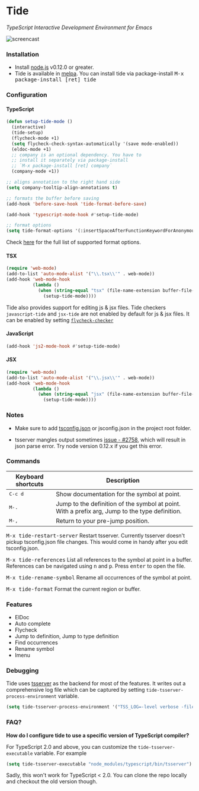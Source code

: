 # Tide

*TypeScript Interactive Development Environment for Emacs*

![screencast](http://i.imgur.com/pJiqzQW.gif)

### Installation

* Install [node.js](https://nodejs.org/) v0.12.0 or greater.
* Tide is available in [melpa](http://melpa.org/#/tide). You can
  install tide via package-install <kbd>M-x package-install [ret] tide</kbd>

### Configuration

#### TypeScript
```cl
(defun setup-tide-mode ()
  (interactive)
  (tide-setup)
  (flycheck-mode +1)
  (setq flycheck-check-syntax-automatically '(save mode-enabled))
  (eldoc-mode +1)
  ;; company is an optional dependency. You have to
  ;; install it separately via package-install
  ;; `M-x package-install [ret] company`
  (company-mode +1))

;; aligns annotation to the right hand side
(setq company-tooltip-align-annotations t)

;; formats the buffer before saving
(add-hook 'before-save-hook 'tide-format-before-save)

(add-hook 'typescript-mode-hook #'setup-tide-mode)

;; format options
(setq tide-format-options '(:insertSpaceAfterFunctionKeywordForAnonymousFunctions t :placeOpenBraceOnNewLineForFunctions nil))
```
Check [here][format_options] for the full list of supported format options.


#### TSX
```cl
(require 'web-mode)
(add-to-list 'auto-mode-alist '("\\.tsx\\'" . web-mode))
(add-hook 'web-mode-hook
          (lambda ()
            (when (string-equal "tsx" (file-name-extension buffer-file-name))
              (setup-tide-mode))))
```

Tide also provides support for editing js & jsx files. Tide checkers
`javascript-tide` and `jsx-tide` are not enabled by default for js &
jsx files. It can be enabled by setting [`flycheck-checker`](http://www.flycheck.org/en/latest/user/syntax-checkers.html#variable-flycheck-checker)

#### JavaScript
```cl
(add-hook 'js2-mode-hook #'setup-tide-mode)
```

#### JSX
```cl
(require 'web-mode)
(add-to-list 'auto-mode-alist '("\\.jsx\\'" . web-mode))
(add-hook 'web-mode-hook
          (lambda ()
            (when (string-equal "jsx" (file-name-extension buffer-file-name))
              (setup-tide-mode))))
```

### Notes

* Make sure to add
  [tsconfig.json](https://github.com/Microsoft/TypeScript/wiki/tsconfig.json)
  or jsconfig.json in the project root folder.

* tsserver mangles output
  sometimes [issue - #2758](https://github.com/Microsoft/TypeScript/issues/2758),
  which will result in json parse error. Try node version 0.12.x if
  you get this error.


### Commands

Keyboard shortcuts                  | Description
------------------------------------|----------
<kbd>C-c d</kbd>                    | Show documentation for the symbol at point.
<kbd>M-.</kbd>                      | Jump to the definition of the symbol at point. With a prefix arg, Jump to the type definition.
<kbd>M-,</kbd>                      | Return to your pre-jump position.

<kbd>M-x tide-restart-server</kbd> Restart tsserver. Currently
tsserver doesn't pickup tsconfig.json file changes. This would come in
handy after you edit tsconfig.json.

<kbd>M-x tide-references</kbd> List all references to the symbol
at point in a buffer. References can be navigated using <kbd>n</kbd>
and <kbd>p</kbd>. Press <kbd>enter</kbd> to open the file.

<kbd>M-x tide-rename-symbol</kbd> Rename all occurrences of the symbol
at point.

<kbd>M-x tide-format</kbd> Format the current region or buffer.

### Features

* ElDoc
* Auto complete
* Flycheck
* Jump to definition, Jump to type definition
* Find occurrences
* Rename symbol
* Imenu

### Debugging

Tide uses
[tsserver](https://github.com/Microsoft/TypeScript/pull/2041) as the
backend for most of the features. It writes out a comprehensive log
file which can be captured by setting
`tide-tsserver-process-environment` variable.

```lisp
(setq tide-tsserver-process-environment '("TSS_LOG=-level verbose -file /tmp/tss.log"))
```


[format_options]: https://github.com/Microsoft/TypeScript/blob/87e9506/src/services/services.ts#L1244-L1272

### FAQ?

**How do I configure tide to use a specific version of TypeScript compiler?**

For TypeScript 2.0 and above, you can customize the
`tide-tsserver-executable` variable. For example
```lisp
(setq tide-tsserver-executable "node_modules/typescript/bin/tsserver")
```

Sadly, this won't work for TypeScript < 2.0. You can clone the repo
locally and checkout the old version though.

